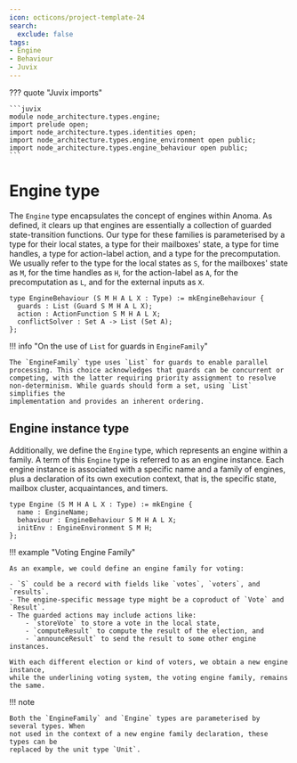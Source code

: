 ```yaml
---
icon: octicons/project-template-24
search:
  exclude: false
tags:
- Engine
- Behaviour
- Juvix
---
```


??? quote "Juvix imports"

    ```juvix
    module node_architecture.types.engine;
    import prelude open;
    import node_architecture.types.identities open;
    import node_architecture.types.engine_environment open public;
    import node_architecture.types.engine_behaviour open public;
    ```

# Engine type

The `Engine` type encapsulates the concept of engines within Anoma. As
defined, it clears up that engines are essentially a collection of guarded
state-transition functions. Our type for these families is parameterised by a
type for their local states, a type for their mailboxes' state, a type for time
handles, a type for action-label action, and a type for the precomputation.
We usually refer to the type for the local states as `S`, for the mailboxes' state
as `M`, for the time handles as `H`, for the action-label as `A`, for the precomputation
as `L`, and for the external inputs as `X`.

```juvix
type EngineBehaviour (S M H A L X : Type) := mkEngineBehaviour {
  guards : List (Guard S M H A L X);
  action : ActionFunction S M H A L X;
  conflictSolver : Set A -> List (Set A);
};
```

!!! info "On the use of `List` for guards in `EngineFamily`"

    The `EngineFamily` type uses `List` for guards to enable parallel
    processing. This choice acknowledges that guards can be concurrent or
    competing, with the latter requiring priority assignment to resolve
    non-determinism. While guards should form a set, using `List` simplifies the
    implementation and provides an inherent ordering.

## Engine instance type

Additionally, we define the `Engine` type, which represents an engine within a family.
A term of this `Engine` type is referred to as an engine instance. Each engine instance
is associated with a specific name and a family of engines, plus a declaration of its own
execution context, that is, the specific state, mailbox cluster, acquaintances, and timers.

```juvix
type Engine (S M H A L X : Type) := mkEngine {
  name : EngineName;
  behaviour : EngineBehaviour S M H A L X;
  initEnv : EngineEnvironment S M H;
};
```

!!! example "Voting Engine Family"

    As an example, we could define an engine family for voting:

    - `S` could be a record with fields like `votes`, `voters`, and `results`.
    - The engine-specific message type might be a coproduct of `Vote` and `Result`.
    - The guarded actions may include actions like:
        - `storeVote` to store a vote in the local state,
        - `computeResult` to compute the result of the election, and
        - `announceResult` to send the result to some other engine instances.

    With each different election or kind of voters, we obtain a new engine instance,
    while the underlining voting system, the voting engine family, remains the same.

!!! note

    Both the `EngineFamily` and `Engine` types are parameterised by several types. When
    not used in the context of a new engine family declaration, these types can be
    replaced by the unit type `Unit`.
